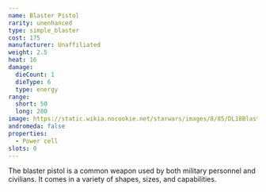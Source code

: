 ```yaml
---
name: Blaster Pistol
rarity: unenhanced
type: simple_blaster
cost: 175
manufacturer: Unaffiliated
weight: 2.5
heat: 16
damage:
  dieCount: 1
  dieType: 6
  type: energy
range:
  short: 50
  long: 200
image: https://static.wikia.nocookie.net/starwars/images/8/85/DL18BlasterPistol-SWBF.png/revision/latest?cb=20160518002943
andromeda: false
properties:
  - Power cell
slots: 0
---
```

The blaster pistol is a common weapon used by both military personnel and civilians. It comes in a variety of shapes, sizes, and capabilities.